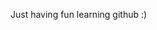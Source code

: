 Just having fun learning github :) 

<!---
Bryanbryanbryan0/Bryanbryanbryan0 is a ✨ special ✨ repository because its `README.md` (this file) appears on your GitHub profile.
You can click the Preview link to take a look at your changes.
--->

